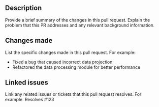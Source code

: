 ## Description
Provide a brief summary of the changes in this pull request. Explain the problem that this PR addresses and any relevant background information.

## Changes made
List the specific changes made in this pull request. For example:
- Fixed a bug that caused incorrect data projection
- Refactored the data processing module for better performance

## Linked issues
Link any related issues or tickets that this pull request resolves. For example:
Resolves #123